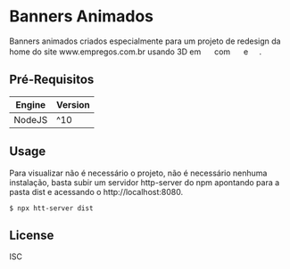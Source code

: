 # Banners Animados
<p>Banners animados criados especialmente para um projeto de redesign da home do site www.empregos.com.br usando 3D em 
            <img  width="16" src="https://cdn.jsdelivr.net/gh/devicons/devicon@latest/icons/css3/css3-original.svg" />
           com <img width="16" src="https://cdn.jsdelivr.net/gh/devicons/devicon@latest/icons/sass/sass-original.svg" /> e <img width="16" src="https://cdn.jsdelivr.net/gh/devicons/devicon@latest/icons/html5/html5-original.svg" />.</p>

## Pré-Requisitos
| Engine | Version |
| - | - |
| NodeJS | ^10 |

## Usage
Para visualizar não é necessário o projeto, não é necessário nenhuma instalação, basta subir um servidor http-server do npm apontando para a pasta dist e acessando o http://localhost:8080.

```
$ npx htt-server dist
```

## License
ISC
